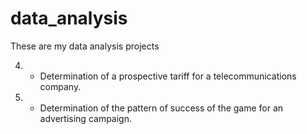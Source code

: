 # data_analysis

These are my data analysis projects 

4. - Determination of a prospective tariff for a telecommunications company.
5. - Determination of the pattern of success of the game for an advertising campaign. 
